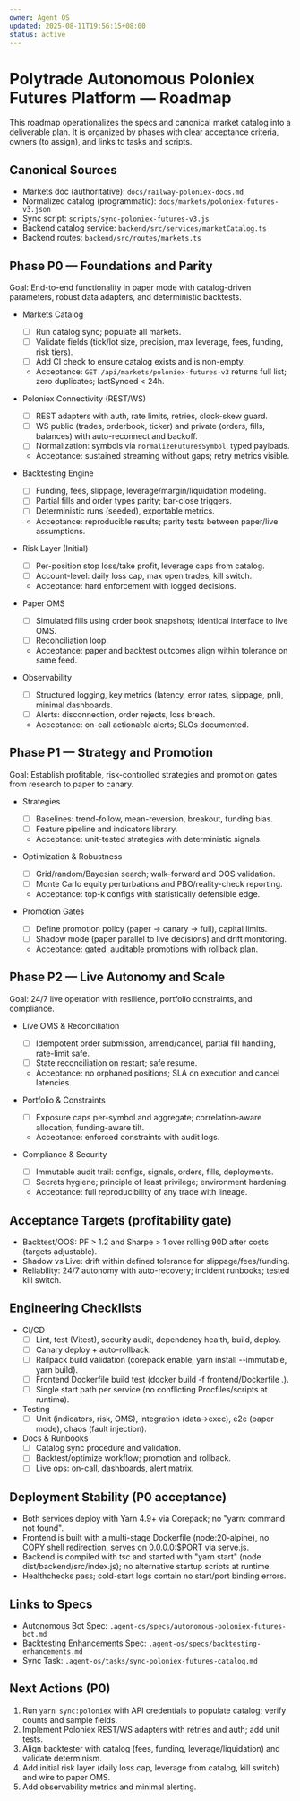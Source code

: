 ```yaml
---
owner: Agent OS
updated: 2025-08-11T19:56:15+08:00
status: active
---
```


# Polytrade Autonomous Poloniex Futures Platform — Roadmap

This roadmap operationalizes the specs and canonical market catalog into a deliverable plan. It is organized by phases with clear acceptance criteria, owners (to assign), and links to tasks and scripts.

## Canonical Sources

- Markets doc (authoritative): `docs/railway-poloniex-docs.md`
- Normalized catalog (programmatic): `docs/markets/poloniex-futures-v3.json`
- Sync script: `scripts/sync-poloniex-futures-v3.js`
- Backend catalog service: `backend/src/services/marketCatalog.ts`
- Backend routes: `backend/src/routes/markets.ts`

## Phase P0 — Foundations and Parity

Goal: End-to-end functionality in paper mode with catalog-driven parameters, robust data adapters, and deterministic backtests.

- Markets Catalog
  - [ ] Run catalog sync; populate all markets.
  - [ ] Validate fields (tick/lot size, precision, max leverage, fees, funding, risk tiers).
  - [ ] Add CI check to ensure catalog exists and is non-empty.
  - Acceptance: `GET /api/markets/poloniex-futures-v3` returns full list; zero duplicates; lastSynced < 24h.

- Poloniex Connectivity (REST/WS)
  - [ ] REST adapters with auth, rate limits, retries, clock-skew guard.
  - [ ] WS public (trades, orderbook, ticker) and private (orders, fills, balances) with auto-reconnect and backoff.
  - [ ] Normalization: symbols via `normalizeFuturesSymbol`, typed payloads.
  - Acceptance: sustained streaming without gaps; retry metrics visible.

- Backtesting Engine
  - [ ] Funding, fees, slippage, leverage/margin/liquidation modeling.
  - [ ] Partial fills and order types parity; bar-close triggers.
  - [ ] Deterministic runs (seeded), exportable metrics.
  - Acceptance: reproducible results; parity tests between paper/live assumptions.

- Risk Layer (Initial)
  - [ ] Per-position stop loss/take profit, leverage caps from catalog.
  - [ ] Account-level: daily loss cap, max open trades, kill switch.
  - Acceptance: hard enforcement with logged decisions.

- Paper OMS
  - [ ] Simulated fills using order book snapshots; identical interface to live OMS.
  - [ ] Reconciliation loop.
  - Acceptance: paper and backtest outcomes align within tolerance on same feed.

- Observability
  - [ ] Structured logging, key metrics (latency, error rates, slippage, pnl), minimal dashboards.
  - [ ] Alerts: disconnection, order rejects, loss breach.
  - Acceptance: on-call actionable alerts; SLOs documented.

## Phase P1 — Strategy and Promotion

Goal: Establish profitable, risk-controlled strategies and promotion gates from research to paper to canary.

- Strategies
  - [ ] Baselines: trend-follow, mean-reversion, breakout, funding bias.
  - [ ] Feature pipeline and indicators library.
  - Acceptance: unit-tested strategies with deterministic signals.

- Optimization & Robustness
  - [ ] Grid/random/Bayesian search; walk-forward and OOS validation.
  - [ ] Monte Carlo equity perturbations and PBO/reality-check reporting.
  - Acceptance: top-k configs with statistically defensible edge.

- Promotion Gates
  - [ ] Define promotion policy (paper -> canary -> full), capital limits.
  - [ ] Shadow mode (paper parallel to live decisions) and drift monitoring.
  - Acceptance: gated, auditable promotions with rollback plan.

## Phase P2 — Live Autonomy and Scale

Goal: 24/7 live operation with resilience, portfolio constraints, and compliance.

- Live OMS & Reconciliation
  - [ ] Idempotent order submission, amend/cancel, partial fill handling, rate-limit safe.
  - [ ] State reconciliation on restart; safe resume.
  - Acceptance: no orphaned positions; SLA on execution and cancel latencies.

- Portfolio & Constraints
  - [ ] Exposure caps per-symbol and aggregate; correlation-aware allocation; funding-aware tilt.
  - Acceptance: enforced constraints with audit logs.

- Compliance & Security
  - [ ] Immutable audit trail: configs, signals, orders, fills, deployments.
  - [ ] Secrets hygiene; principle of least privilege; environment hardening.
  - Acceptance: full reproducibility of any trade with lineage.

## Acceptance Targets (profitability gate)

- Backtest/OOS: PF > 1.2 and Sharpe > 1 over rolling 90D after costs (targets adjustable).
- Shadow vs Live: drift within defined tolerance for slippage/fees/funding.
- Reliability: 24/7 autonomy with auto-recovery; incident runbooks; tested kill switch.

## Engineering Checklists

- CI/CD
  - [ ] Lint, test (Vitest), security audit, dependency health, build, deploy.
  - [ ] Canary deploy + auto-rollback.
  - [ ] Railpack build validation (corepack enable, yarn install --immutable, yarn build).
  - [ ] Frontend Dockerfile build test (docker build -f frontend/Dockerfile .).
  - [ ] Single start path per service (no conflicting Procfiles/scripts at runtime).

- Testing
  - [ ] Unit (indicators, risk, OMS), integration (data->exec), e2e (paper mode), chaos (fault injection).

- Docs & Runbooks
  - [ ] Catalog sync procedure and validation.
  - [ ] Backtest/optimize workflow; promotion and rollback.
  - [ ] Live ops: on-call, dashboards, alert matrix.

## Deployment Stability (P0 acceptance)

- Both services deploy with Yarn 4.9+ via Corepack; no "yarn: command not found".
- Frontend is built with a multi-stage Dockerfile (node:20-alpine), no COPY shell redirection, serves on 0.0.0.0:$PORT via serve.js.
- Backend is compiled with tsc and started with "yarn start" (node dist/backend/src/index.js); no alternative startup scripts at runtime.
- Healthchecks pass; cold-start logs contain no start/port binding errors.

## Links to Specs

- Autonomous Bot Spec: `.agent-os/specs/autonomous-poloniex-futures-bot.md`
- Backtesting Enhancements Spec: `.agent-os/specs/backtesting-enhancements.md`
- Sync Task: `.agent-os/tasks/sync-poloniex-futures-catalog.md`

## Next Actions (P0)

1. Run `yarn sync:poloniex` with API credentials to populate catalog; verify counts and sample fields.
2. Implement Poloniex REST/WS adapters with retries and auth; add unit tests.
3. Align backtester with catalog (fees, funding, leverage/liquidation) and validate determinism.
4. Add initial risk layer (daily loss cap, leverage from catalog, kill switch) and wire to paper OMS.
5. Add observability metrics and minimal alerting.
